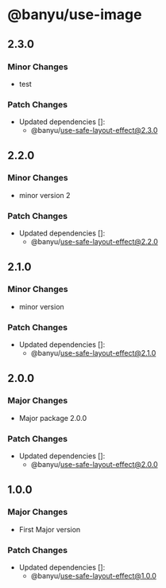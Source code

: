 # @banyu/use-image

## 2.3.0

### Minor Changes

- test

### Patch Changes

- Updated dependencies []:
  - @banyu/use-safe-layout-effect@2.3.0

## 2.2.0

### Minor Changes

- minor version 2

### Patch Changes

- Updated dependencies []:
  - @banyu/use-safe-layout-effect@2.2.0

## 2.1.0

### Minor Changes

- minor version

### Patch Changes

- Updated dependencies []:
  - @banyu/use-safe-layout-effect@2.1.0

## 2.0.0

### Major Changes

- Major package 2.0.0

### Patch Changes

- Updated dependencies []:
  - @banyu/use-safe-layout-effect@2.0.0

## 1.0.0

### Major Changes

- First Major version

### Patch Changes

- Updated dependencies []:
  - @banyu/use-safe-layout-effect@1.0.0
